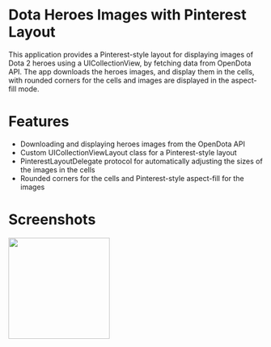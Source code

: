 # Dota Heroes Images with Pinterest Layout

This application provides a Pinterest-style layout for displaying images of Dota 2 heroes using a UICollectionView, by fetching data from OpenDota API. The app downloads the heroes images, and display them in the cells, with rounded corners for the cells and images are displayed in the aspect-fill mode.

 # Features

- Downloading and displaying heroes images from the OpenDota API
- Custom UICollectionViewLayout class for a Pinterest-style layout
- PinterestLayoutDelegate protocol for automatically adjusting the sizes of the images in the cells
- Rounded corners for the cells and Pinterest-style aspect-fill for the images

# Screenshots

<img src="https://i.imgur.com/Lf7HP3N.png" width="200">
